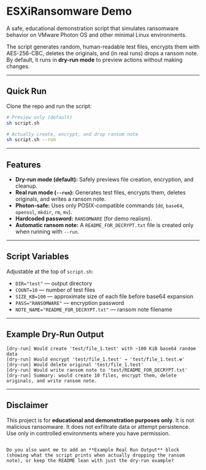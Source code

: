 # ESXiRansomware Demo

A safe, educational demonstration script that simulates ransomware behavior on VMware Photon OS and other minimal Linux environments.  

The script generates random, human-readable test files, encrypts them with AES-256-CBC, deletes the originals, and (in real runs) drops a ransom note. By default, it runs in **dry-run mode** to preview actions without making changes.

---

## Quick Run

Clone the repo and run the script:

```sh
# Preview only (default)
sh script.sh

# Actually create, encrypt, and drop ransom note
sh script.sh --run
````

---

## Features

* **Dry-run mode (default):** Safely previews file creation, encryption, and cleanup.
* **Real run mode (`--run`):** Generates test files, encrypts them, deletes originals, and writes a ransom note.
* **Photon-safe:** Uses only POSIX-compatible commands (`dd`, `base64`, `openssl`, `mkdir`, `rm`, `mv`).
* **Hardcoded password:** `RANSOMWARE` (for demo realism).
* **Automatic ransom note:** A `README_FOR_DECRYPT.txt` file is created only when running with `--run`.

---

## Script Variables

Adjustable at the top of `script.sh`:

* `DIR="test"` — output directory
* `COUNT=10` — number of test files
* `SIZE_KB=100` — approximate size of each file before base64 expansion
* `PASS="RANSOMWARE"` — encryption password
* `NOTE_NAME="README_FOR_DECRYPT.txt"` — ransom note filename

---

## Example Dry-Run Output

```
[dry-run] Would create 'test/file_1.test' with ~100 KiB base64 random data
[dry-run] Would encrypt 'test/file_1.test' → 'test/file_1.test.☢'
[dry-run] Would delete original 'test/file_1.test'
[dry-run] Would write ransom note to 'test/README_FOR_DECRYPT.txt'
[dry-run] Summary: would create 10 files, encrypt them, delete originals, and write ransom note.
```

---

## Disclaimer

This project is for **educational and demonstration purposes only**.
It is not malicious ransomware. It does not exfiltrate data or attempt persistence.
Use only in controlled environments where you have permission.

```

Do you also want me to add an **Example Real Run Output** block (showing what the script prints when actually dropping the ransom note), or keep the README lean with just the dry-run example?
```
